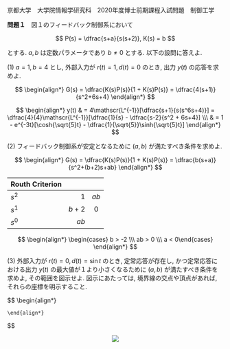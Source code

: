 京都大学　大学院情報学研究科　2020年度博士前期課程入試問題　制御工学

**問題１**　図１のフィードバック制御系において

$$
    P(s) = \dfrac{s+a}{s(s+2)}, K(s) = b
$$

とする. $a,b$ は定数パラメータであり $b \ne 0$ とする. 以下の設問に答えよ.

(1) $a=1,b=4$ とし, 外部入力が $r(t) = 1, d(t) = 0$ のとき, 出力 $y(t)$ の応答を求めよ.

$$
    \begin{align*}
        G(s) = \dfrac{K(s)P(s)}{1 + K(s)P(s)} = \dfrac{4(s+1)}{s^2+6s+4}
    \end{align*}
$$

$$
    \begin{align*}
        y(t) & = 4\mathscr{L^{-1}}[\dfrac{s+1}{s(s^6s+4)}] = \dfrac{4}{4}\mathscr{L^{-1}}[\dfrac{1}{s} - \dfrac{s-2}{s^2 + 6s+4}] \\\
        & = 1 - e^{-3t}[\cosh{\sqrt{5}t} - \dfrac{1}{\sqrt{5}}\sinh{\sqrt{5}t}]
    \end{align*}
$$

(2) フィードバック制御系が安定となるために $(a,b)$ が満たすべき条件を求めよ.

$$
    \begin{align*}
        G(s) = \dfrac{K(s)P(s)}{1 + K(s)P(s)} = \dfrac{b(s+a)}{s^2+(b+2)s+ab}
    \end{align*}
$$

<center>

| Routh Criterion |  | |
| :-----| ----: | :----: |
| $s^2$ | $1$ | $ab$ |
| $s^1$ | $b+2$ | 0 |
| $s^0$ | $ab$ |

</center>

$$
    \begin{align*}
        \begin{cases} b > -2 \\\ ab > 0 \\\ a < 0\end{cases}
    \end{align*}
$$

(3) 外部入力が $r(t) = 0, d(t) = \sin{t}$ のとき, 定常応答が存在し, かつ定常応答における出力 $y(t)$ の最大値が１より小さくなるために $(a,b)$ が満たすべき条件を求めよ, その範囲を図示せよ. 図示にあたっては, 境界線の交点や頂点があれば, それらの座標を明示すること.

$$
    \begin{align*}
        
    \end{align*}
$$

<p align="center">
    <img src="https://gcdnb.pbrd.co/images/KqZNtmr4HE9g.png?o=1"/>
</p>
